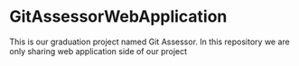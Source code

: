 # GitAssessorWebApplication
This is our graduation project named Git Assessor. In this repository we are only sharing web application side of our project
